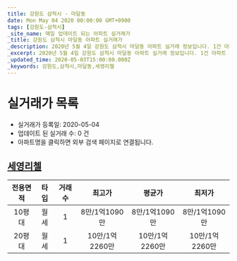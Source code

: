 ```yaml
---
title: 강원도 삼척시 - 마달동
date: Mon May 04 2020 00:00:00 GMT+0900
tags: [강원도-삼척시]
_site_name: 매일 업데이트 되는 아파트 실거래가
_title: 강원도 삼척시 마달동 아파트 실거래가
_description: 2020년 5월 4일 강원도 삼척시 마달동 아파트 실거래 정보입니다. 1건 아파트 정보가 있습니다.
_excerpt: 2020년 5월 4일 강원도 삼척시 마달동 아파트 실거래 정보입니다. 1건 아파트 정보가 있습니다.
_updated_time: 2020-05-03T15:00:00.000Z
_keywords: 강원도,삼척시,마달동,세영리첼
---
```






# 실거래가 목록
- 실거래가 등록일: 2020-05-04
- 업데이트 된 실거래 수: 0 건
- 아파트명을 클릭하면 외부 검색 페이지로 연결됩니다.

## [세영리첼](#세영리첼)

|전용면적|타입|거래수|최고가|평균가|최저가|
|:---:|:---:|:---:|:---:|:---:|:---:|
|10평대|<span class="deal-type-3">월세</span>|1|8만/1억1090만|8만/1억1090만|8만/1억1090만|
|20평대|<span class="deal-type-3">월세</span>|1|10만/1억2260만|10만/1억2260만|10만/1억2260만|

<br/>




